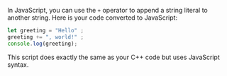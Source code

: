 In JavaScript, you can use the `+` operator to append a string literal to another string. Here is your code converted to JavaScript:

```javascript
let greeting = "Hello" ;
greeting += ", world!" ;
console.log(greeting);
```

This script does exactly the same as your C++ code but uses JavaScript syntax.
